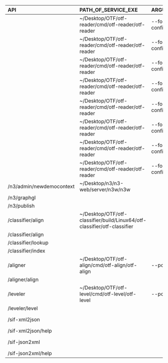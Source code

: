 | API                      | PATH_OF_SERVICE_EXE                                                      | ARGUMENTS                                                        | REDIRECT                                        | METHOD | ENABLE |
| :----------------------- | :----------------------------------------------------------------------- | :--------------------------------------------------------------- | :---------------------------------------------- | :----- | :----- |
|                          | ~/Desktop/OTF/otf-reader/cmd/otf-reader/otf-reader                       | --folder=./in/brightpath --config=./config/bp_config.json        |                                                 |        | true   |
|                          | ~/Desktop/OTF/otf-reader/cmd/otf-reader/otf-reader                       | --folder=./in/lpofa --config=./config/lpofa_literacy_config.json |                                                 |        | true   |
|                          | ~/Desktop/OTF/otf-reader/cmd/otf-reader/otf-reader                       | --folder=./in/lpofa --config=./config/lpofa_numeracy_config.json |                                                 |        | true   |
|                          | ~/Desktop/OTF/otf-reader/cmd/otf-reader/otf-reader                       | --folder=./in/maths-pathway --config=./config/mp_config.json     |                                                 |        | true   |
|                          | ~/Desktop/OTF/otf-reader/cmd/otf-reader/otf-reader                       | --folder=./in/spa --config=./config/spa_mapped_config.json       |                                                 |        | true   |
|                          | ~/Desktop/OTF/otf-reader/cmd/otf-reader/otf-reader                       | --folder=./in/spa --config=./config/spa_prescribed_config.json   |                                                 |        | true   |
|                          | ~/Desktop/OTF/otf-reader/cmd/otf-reader/otf-reader                       | --folder=./in/maps/align --config=./config/alignMaps_config.json |                                                 |        | true   |
|                          | ~/Desktop/OTF/otf-reader/cmd/otf-reader/otf-reader                       | --folder=./in/maps/level --config=./config/levelMaps_config.json |                                                 |        | true   |
| /n3/admin/newdemocontext | ~/Desktop/n3/n3-web/server/n3w/n3w                                       |                                                                  | :1323/admin/newdemocontext                      | POST   | true   |
| /n3/graphgl              |                                                                          |                                                                  | :1323/n3/graphgl                                | POST   | true   |
| /n3/publish              |                                                                          |                                                                  | :1323/n3/publish                                | POST   | true   |
| /classifier/align        | ~/Desktop/OTF/otf-classifier/build/Linux64/otf-classifier/otf-classifier |                                                                  | :1576/align                                     | POST   | true   |
| /classifier/align        |                                                                          |                                                                  | :1576/align                                     | GET    | true   |
| /classifier/lookup       |                                                                          |                                                                  | :1576/lookup                                    | GET    | true   |
| /classifier/index        |                                                                          |                                                                  | :1576/index                                     | GET    | true   |
| /aligner                 | ~/Desktop/OTF/otf-align/cmd/otf-align/otf-align                          | --port=1324                                                      | :1324/                                          | GET    | true   |
| /aligner/align           |                                                                          |                                                                  | :1324/align                                     | POST   | true   |
| /leveler                 | ~/Desktop/OTF/otf-level/cmd/otf-level/otf-level                          | --port=1327                                                      | :1327/                                          | GET    | true   |
| /leveler/level           |                                                                          |                                                                  | :1327/level                                     | POST   | true   |
| /sif-xml2json            |                                                                          |                                                                  | http://192.168.31.159:1324/sif-xml2json/convert | POST   | false  |
| /sif-xml2json/help       |                                                                          |                                                                  | http://192.168.31.159:1324/                     | GET    | false  |
| /sif-json2xml            |                                                                          |                                                                  | http://192.168.31.159:1325/sif-json2xml/convert | POST   | false  |
| /sif-json2xml/help       |                                                                          |                                                                  | http://192.168.31.159:1325/                     | GET    | false  |
